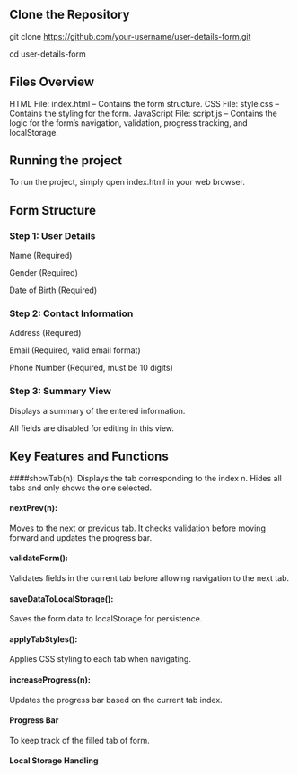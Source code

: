 
## Clone the Repository

git clone https://github.com/your-username/user-details-form.git

cd user-details-form

## Files Overview

HTML File: index.html – Contains the form structure.
CSS File: style.css – Contains the styling for the form.
JavaScript File: script.js – Contains the logic for the form’s navigation, validation, progress tracking, and localStorage.


## Running the project

To run the project, simply open index.html in your web browser.

## Form Structure

### Step 1: User Details
Name (Required)

Gender (Required)

Date of Birth (Required)

### Step 2: Contact Information

Address (Required)

Email (Required, valid email format)

Phone Number (Required, must be 10 digits)

### Step 3: Summary View

Displays a summary of the entered information.

All fields are disabled for editing in this view.


## Key Features and Functions

####showTab(n):
 Displays the tab corresponding to the index n. Hides all tabs and only shows the one selected.
#### nextPrev(n):
 Moves to the next or previous tab. It checks validation before moving forward and updates the progress bar.
#### validateForm():
 Validates fields in the current tab before allowing navigation to the next tab.
#### saveDataToLocalStorage():
 Saves the form data to localStorage for persistence.
#### applyTabStyles():
 Applies CSS styling to each tab when navigating.
#### increaseProgress(n): 
 Updates the progress bar based on the current tab index.

#### Progress Bar 
To keep track of the filled tab of form.
#### Local Storage Handling
 

